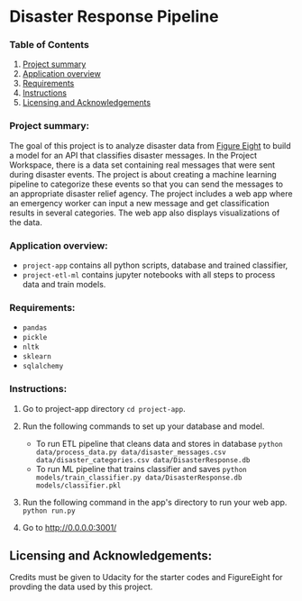# Disaster Response Pipeline

### Table of Contents

1. [Project summary](#summary)
2. [Application overview](#overview)
2. [Requirements](#requirements)
6. [Instructions](#instructions)
5. [Licensing and Acknowledgements](#licensing)

### Project summary:<a name="summary"></a>

The goal of this project is to analyze disaster data from [Figure Eight](https://www.figure-eight.com/) to build a model for an API that classifies disaster messages.
In the Project Workspace, there is a data set containing real messages that were sent during disaster events. 
The project is about creating a machine learning pipeline to categorize these events so that you can send the messages to an appropriate disaster relief agency.
The project includes a web app where an emergency worker can input a new message and get classification results in several categories. The web app also displays visualizations of the data. 

### Application overview:<a name="overview"></a>

- `project-app` contains all python scripts, database and trained classifier,
- `project-etl-ml` contains jupyter notebooks with all steps to process data and train models.

### Requirements:<a name="requirements"></a>

- `pandas`
- `pickle`
- `nltk`
- `sklearn`
- `sqlalchemy`

### Instructions:<a name="instructions"></a>

1. Go to project-app directory `cd project-app`.

2. Run the following commands to set up your database and model.

    - To run ETL pipeline that cleans data and stores in database
        `python data/process_data.py data/disaster_messages.csv data/disaster_categories.csv data/DisasterResponse.db`
    - To run ML pipeline that trains classifier and saves
        `python models/train_classifier.py data/DisasterResponse.db models/classifier.pkl`

3. Run the following command in the app's directory to run your web app.
    `python run.py`

4. Go to http://0.0.0.0:3001/

## Licensing and Acknowledgements<a name="licensing"></a>:

Credits must be given to Udacity for the starter codes and FigureEight for provding the data used by this project.

